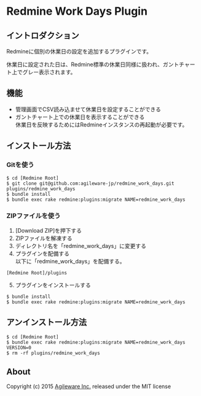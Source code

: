 # Redmine Work Days Plugin

## イントロダクション

Redmineに個別の休業日の設定を追加するプラグインです。

休業日に設定された日は、Redmine標準の休業日同様に扱われ、ガントチャート上でグレー表示されます。

## 機能

* 管理画面でCSV読み込ませて休業日を設定することができる
* ガントチャート上での休業日を表示することができる  
  休業日を反映するためにはRedmineインスタンスの再起動が必要です。

## インストール方法

### Gitを使う

```
$ cd [Redmine Root]
$ git clone git@github.com:agileware-jp/redmine_work_days.git plugins/redmine_work_days
$ bundle install
$ bundle exec rake redmine:plugins:migrate NAME=redmine_work_days
```

### ZIPファイルを使う

1. [Download ZIP]を押下する
2. ZIPファイルを解凍する
3. ディレクトリ名を「redmine_work_days」に変更する
4. プラグインを配備する  
  以下に「redmine_work_days」を配備する。

  ```
  [Redmine Root]/plugins
  ```

5. プラグインをインストールする

  ```
  $ bundle install
  $ bundle exec rake redmine:plugins:migrate NAME=redmine_work_days
  ```

## アンインストール方法

```
$ cd [Redmine Root]
$ bundle exec rake redmine:plugins:migrate NAME=redmine_work_days VERSION=0
$ rm -rf plugins/redmine_work_days
```

## About

Copyright (c) 2015 [Agileware Inc.](http://agileware.jp) released under the MIT license
